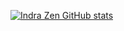 [![Indra Zen GitHub stats](https://github-readme-stats.vercel.app/api?username=indra-zen&show_icons=true&theme=onedark)](https://github.com/anuraghazra/github-readme-stats)
